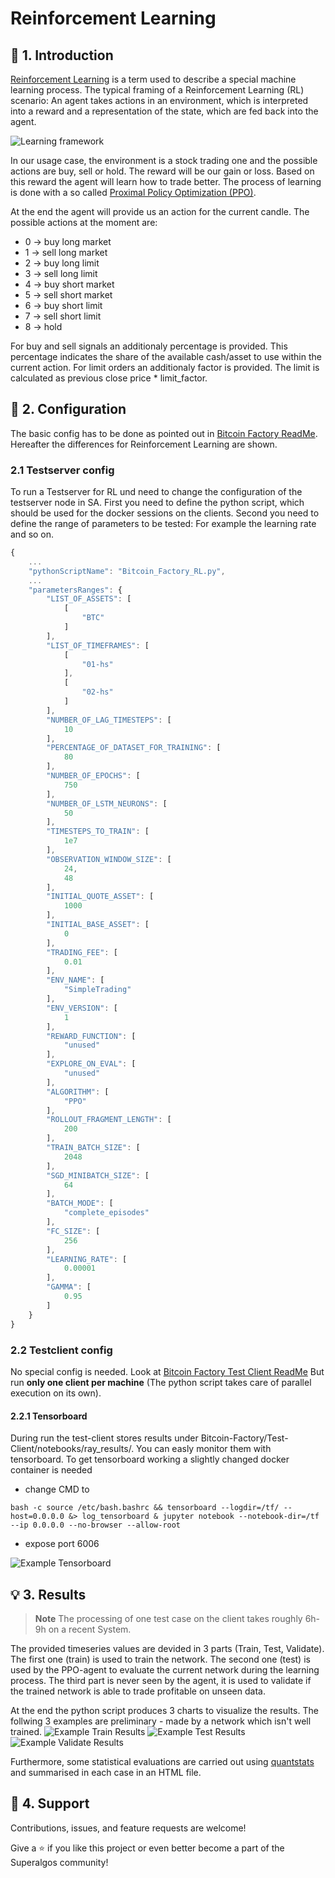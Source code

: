 # Reinforcement Learning
## 💫 1. Introduction
[Reinforcement Learning](https://en.wikipedia.org/wiki/Reinforcement_learning) is a term used to describe a special machine learning process. The typical framing of a Reinforcement Learning (RL) scenario: An agent takes actions in an environment, which is interpreted into a reward and a representation of the state, which are fed back into the agent.

![Learning framework](https://upload.wikimedia.org/wikipedia/commons/1/1b/Reinforcement_learning_diagram.svg "RL Framework")

In our usage case, the environment is a stock trading one and the possible actions are buy, sell or hold. The reward will be our gain or loss. Based on this reward the agent will learn how to trade better. The process of learning is done with a so called [Proximal Policy Optimization (PPO)](https://en.wikipedia.org/wiki/Proximal_Policy_Optimization).

At the end the agent will provide us an action for the current candle. The possible actions at the moment are:
* 0 -> buy long market
* 1 -> sell long market
* 2 -> buy long limit
* 3 -> sell long limit
* 4 -> buy short market
* 5 -> sell short market
* 6 -> buy short limit
* 7 -> sell short limit
* 8 -> hold

For buy and sell signals an additionaly percentage is provided. This percentage indicates the share of the available cash/asset to use within the current action.
For limit orders an additionaly factor is provided. The limit is calculated as previous close price * limit_factor.

## 📒 2. Configuration
The basic config has to be done as pointed out in [Bitcoin Factory ReadMe](./README.md). Hereafter the differences for Reinforcement Learning are shown.
### 2.1 Testserver config
To run a Testserver for RL und need to change the configuration of the testserver node in SA. First you need to define the python script, which should be used for the docker sessions on the clients.
Second you need to define the range of parameters to be tested: For example the learning rate and so on.
```js
{
    ...
    "pythonScriptName": "Bitcoin_Factory_RL.py",
    ...
    "parametersRanges": {
        "LIST_OF_ASSETS": [
            [
                "BTC"
            ]
        ],
        "LIST_OF_TIMEFRAMES": [
            [
                "01-hs"
            ],
            [
                "02-hs"
            ]
        ],
        "NUMBER_OF_LAG_TIMESTEPS": [
            10
        ],
        "PERCENTAGE_OF_DATASET_FOR_TRAINING": [
            80
        ],
        "NUMBER_OF_EPOCHS": [
            750
        ],
        "NUMBER_OF_LSTM_NEURONS": [
            50
        ],
        "TIMESTEPS_TO_TRAIN": [
            1e7
        ],
        "OBSERVATION_WINDOW_SIZE": [
            24,
            48
        ],
        "INITIAL_QUOTE_ASSET": [
            1000
        ],
        "INITIAL_BASE_ASSET": [
            0
        ],
        "TRADING_FEE": [
            0.01
        ],
        "ENV_NAME": [
            "SimpleTrading"
        ],
        "ENV_VERSION": [
            1
        ],
        "REWARD_FUNCTION": [
            "unused"
        ],
        "EXPLORE_ON_EVAL": [
            "unused"
        ],
        "ALGORITHM": [
            "PPO"
        ],
        "ROLLOUT_FRAGMENT_LENGTH": [
            200
        ],
        "TRAIN_BATCH_SIZE": [
            2048
        ],
        "SGD_MINIBATCH_SIZE": [
            64
        ],
        "BATCH_MODE": [
            "complete_episodes"
        ],
        "FC_SIZE": [
            256
        ],
        "LEARNING_RATE": [
            0.00001
        ],
        "GAMMA": [
            0.95
        ]        
    }
}
```
### 2.2 Testclient config
No special config is needed. Look at [Bitcoin Factory Test Client ReadMe](./Test-Client/README.md)
But run **only one client per machine** (The python script takes care of parallel execution on its own).
#### 2.2.1 Tensorboard
During run the test-client stores results under Bitcoin-Factory/Test-Client/notebooks/ray_results/. You can easly monitor them with tensorboard. To get tensorboard working a slightly changed docker container is needed
* change CMD to
```
bash -c source /etc/bash.bashrc && tensorboard --logdir=/tf/ --host=0.0.0.0 &> log_tensorboard & jupyter notebook --notebook-dir=/tf --ip 0.0.0.0 --no-browser --allow-root
```
* expose port 6006

![Example Tensorboard](docs/tensorboard.png "Tensorboard")
## 💡 3. Results
> __Note__
> The processing of one test case on the client takes roughly 6h-9h on a recent System.

The provided timeseries values are devided in 3 parts (Train, Test, Validate). The first one (train) is used to train the network. The second one (test) is used by the PPO-agent to evaluate the current network during the learning process. The third part is never seen by the agent, it is used to validate if the trained network is able to trade profitable on unseen data.

At the end the python script produces 3 charts to visualize the results. The follwing 3 examples are preliminary - made by a network which isn't well trained. 
![Example Train Results](docs/BTC_train.png "BTC train")
![Example Test Results](docs/BTC_test.png "BTC test")
![Example Validate Results](docs/BTC_validate.png "BTC validate")

Furthermore, some statistical evaluations are carried out using [quantstats](https://github.com/ranaroussi/quantstats) and summarised in each case in an HTML file.

## 🤝 4. Support

Contributions, issues, and feature requests are welcome!

Give a ⭐️ if you like this project or even better become a part of the Superalgos community!